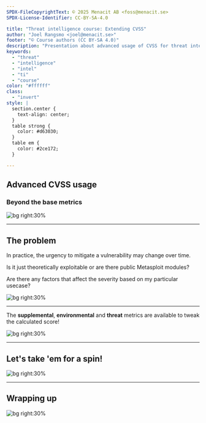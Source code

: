 ```yaml
---
SPDX-FileCopyrightText: © 2025 Menacit AB <foss@menacit.se>
SPDX-License-Identifier: CC-BY-SA-4.0

title: "Threat intelligence course: Extending CVSS"
author: "Joel Rangsmo <joel@menacit.se>"
footer: "© Course authors (CC BY-SA 4.0)"
description: "Presentation about advanced usage of CVSS for threat intelligence course"
keywords:
  - "threat"
  - "intelligence"
  - "intel"
  - "ti"
  - "course"
color: "#ffffff"
class:
  - "invert"
style: |
  section.center {
    text-align: center;
  }
  table strong {
    color: #d63030;
  }
  table em {
    color: #2ce172;
  }

---
```

<!-- _footer: "%ATTRIBUTION_PREFIX% Pedro Mendes (CC BY-SA 2.0)" -->
## Advanced CVSS usage
### Beyond the base metrics

![bg right:30%](images/11-arecibo.jpg)

---
<!-- _footer: "%ATTRIBUTION_PREFIX% Pedro Mendes (CC BY-SA 2.0)" -->
## The problem
In practice, the urgency to mitigate a
vulnerability may change over time.  

Is it just theoretically exploitable or
are there public Metasploit modules?  

Are there any factors that affect the
severity based on my particular usecase?

![bg right:30%](images/11-arecibo.jpg)

---
<!-- _footer: "%ATTRIBUTION_PREFIX% Adam Lusch (CC BY-SA 2.0)" -->
The **supplemental**, **environmental**
and **threat** metrics are available
to tweak the calculated score!

![bg right:30%](images/11-abandoned_archway.jpg)

---
<!-- _footer: "%ATTRIBUTION_PREFIX% Adam Lusch (CC BY-SA 2.0)" -->
## Let's take 'em for a spin!

![bg right:30%](images/11-abandoned_archway.jpg)

---
<!-- _footer: "%ATTRIBUTION_PREFIX% Pedro Mendes (CC BY-SA 2.0)" -->
## Wrapping up

![bg right:30%](images/11-arecibo.jpg)

